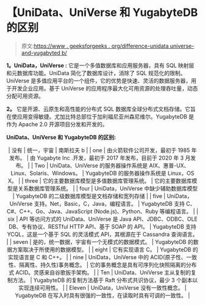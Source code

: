 # 【UniData、UniVerse 和 YugabyteDB 的区别

> 原文:[https://www . geeksforgeeks . org/difference-unidata universe-and-yugabyted b/](https://www.geeksforgeeks.org/difference-between-unidatauniverse-and-yugabytedb/)

**1。UniData，UniVerse :**
它是一个多值数据库和应用服务器，具有 SQL 映射层和元数据库功能。UniData 简化了数据库设计，消除了 SQL 规范化的限制。UniVerse 是多值应用平台的一个组件，它的优势是快速、灵活的数据服务器，用于开发企业应用。基于 UniVerse 的应用程序最大化可用资源的处理吞吐量，动态分配可用资源。

**2。**
它是开源、云原生和高性能的分布式 SQL 数据库全球分布式文档存储。它旨在使应用变得敏捷。尤加比特总部位于加利福尼亚州森尼维尔。YugabyteDB 是作为 Apache 2.0 开源项目分发和开发的。

**UniData、UniVerse 和 YugabyteDB 的区别:**

<center>

| 没有 | 统一，宇宙 | 南斯拉夫 b |
| one | 由火箭软件公司开发，最初于 1985 年发布。 | 由 Yugabyte Inc .开发，最初于 2017 年发布，目前于 2020 年 3 月发布。 |
| Two | UniData、UniVerse 的服务器操作系统是 AIX、惠普-UX、Linux、Solaris、Windows。 | YugabyteDB 的服务器操作系统是 Linux，OS X。 |
| three | 它的主要数据库模型是多值数据库管理系统。 | 它的主要数据库模型是关系数据库管理系统。 |
| four | UniData，UniVerse 中缺少辅助数据库模型 | YugabyteDB 的二级数据库模型是文档存储和宽列存储 |
| five | UniData，UniVerse 支持。Net，Basic，C，Java，编程语言。 | YugabyteDB 支持 C、C#、C++、Go、Java、JavaScript (Node.js)、Python、Ruby 等编程语言。 |
| six | API 等访问方式的 UniData、UniVerse 是 Java API、JDBC、ODBC、OLE DB、专有协议、RESTful HTTP API、基于 SOAP 的 API。 | YugabyteDB 支持 YCQL，这是一个基于 SQL 的灵活模式 API，其根源在于 Cassandra 查询语言。 |
| seven | 是的，统一数据，宇宙有一个无模式的数据模式。 | YugabyteDB 的数据方案取决于所使用的数据模型。 |
| eight | 它有实现语言 C。 | YugabyteDB 的实现语言是 C 和 C++。 |
| nine | UniData，UniVerse 中的 ACID(原子性、一致性、隔离性、持久性)事务概念。 | 它的事务概念是具有可序列化快照隔离的分布式 ACID。灵感来自谷歌扳手架构。 |
| Ten | UniData、UniVerse 主从复制的复制方法。 | YugabyteDB 的复制方法基于 Raft 分布式共识协议，最少 3 个副本以实现连续可用性。 |
| Eleven | UniData，UniVerse 没有一致性概念。 | YugabyteDB 在写入时具有很强的一致性，在读取时具有可调的一致性。 |

</center>